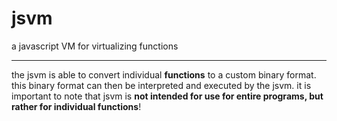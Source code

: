 # jsvm

a javascript VM for virtualizing functions

---

the jsvm is able to convert individual **functions** to a custom binary format. this binary format can then be interpreted and executed by the jsvm. it is important to note that jsvm is **not intended for use for entire programs, but rather for individual functions**!
